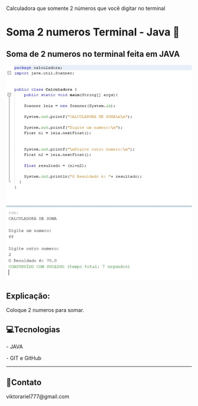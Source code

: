 # 
Calculadora que somente 2 números que você digitar no terminal
<h1>Soma 2 numeros Terminal - Java 🧮</h1>

<h2>Soma de 2 numeros no terminal feita em JAVA</h2>


<img alt="Foto do codigo imc" src="./images/images1.jpg">

<img alt="foto do imc" src="./images/images2.jpg">
<h2>Explicação:</h2>
<p>Coloque 2 numeros para somar.</p>

<h2>💻Tecnologias</h2>
<p>- JAVA </p>
<p>- GIT e GitHub </p>
<hr>
<h2>📱Contato</h2>
<p>viktorariel777@gmail.com</p>

